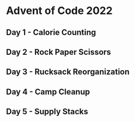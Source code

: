 # Advent of Code 2022
## Day 1 - Calorie Counting
## Day 2 - Rock Paper Scissors
## Day 3 - Rucksack Reorganization
## Day 4 - Camp Cleanup
## Day 5 - Supply Stacks
